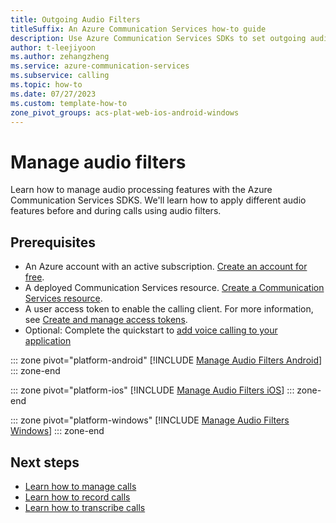 ```yaml
---
title: Outgoing Audio Filters
titleSuffix: An Azure Communication Services how-to guide
description: Use Azure Communication Services SDKs to set outgoing audio filters.
author: t-leejiyoon
ms.author: zehangzheng
ms.service: azure-communication-services
ms.subservice: calling
ms.topic: how-to 
ms.date: 07/27/2023
ms.custom: template-how-to
zone_pivot_groups: acs-plat-web-ios-android-windows
---
```


# Manage audio filters

Learn how to manage audio processing features with the Azure Communication Services SDKS. We'll learn how to apply different audio features before and during calls using audio filters.

## Prerequisites

- An Azure account with an active subscription. [Create an account for free](https://azure.microsoft.com/free/?WT.mc_id=A261C142F). 
- A deployed Communication Services resource. [Create a Communication Services resource](../../quickstarts/create-communication-resource.md).
- A user access token to enable the calling client. For more information, see [Create and manage access tokens](../../quickstarts/identity/access-tokens.md).
- Optional: Complete the quickstart to [add voice calling to your application](../../quickstarts/voice-video-calling/getting-started-with-calling.md)

::: zone pivot="platform-android"
[!INCLUDE [Manage Audio Filters Android](./includes/manage-audio-filters/manage-audio-filters-android.md)]
::: zone-end

::: zone pivot="platform-ios"
[!INCLUDE [Manage Audio Filters iOS](./includes/manage-audio-filters/manage-audio-filters-ios.md)]
::: zone-end

::: zone pivot="platform-windows"
[!INCLUDE [Manage Audio Filters Windows](./includes/manage-audio-filters/manage-audio-filters-windows.md)]
::: zone-end

## Next steps
- [Learn how to manage calls](./manage-calls.md)
- [Learn how to record calls](./record-calls.md)
- [Learn how to transcribe calls](./call-transcription.md)
